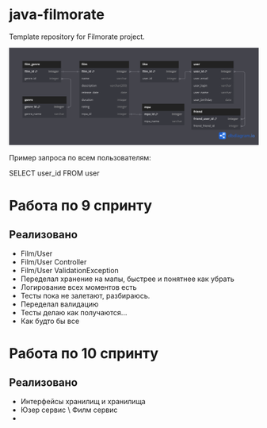 # java-filmorate
Template repository for Filmorate project.

![FILMORATE_ER_DIAGRAMM](https://github.com/JabaHott/java-filmorate/blob/1276f4759070e8ede764835f4e9e05a9c2fb084d/Filmorate.png)


Пример запроса по всем пользователям:

SELECT user_id
FROM user


# Работа по 9 спринту
## Реализовано
* Film/User
* Film/User Controller
* Film/User ValidationException
* Переделал хранение на мапы, быстрее и понятнее как убрать 
* Логирование всех моментов есть
* Тесты пока не залетают, разбираюсь.
* Переделал валидацию
* Тесты делаю как получаются...
* Как будто бы все

# Работа по 10 спринту
## Реализовано
* Интерфейсы хранилищ и хранилища
* Юзер сервис \ Филм сервис
* 
